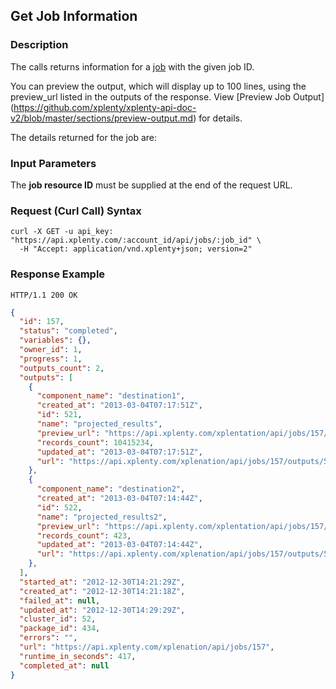 ## Get Job Information

### Description
The calls returns information for a [job](https://github.com/xplenty/xplenty-api-doc-v2/blob/master/resources/job.md) with the given job ID.

You can preview the output, which will display up to 100 lines, using the preview_url listed in the outputs of the response. 
View [Preview Job Output] (https://github.com/xplenty/xplenty-api-doc-v2/blob/master/sections/preview-output.md) for details.

The details returned for the job are:

### Input Parameters
The **job resource ID** must be supplied at the end of the request URL.

### Request (Curl Call) Syntax
```shell
curl -X GET -u api_key: "https://api.xplenty.com/:account_id/api/jobs/:job_id" \
  -H "Accept: application/vnd.xplenty+json; version=2"
```

### Response Example
```HTTP
HTTP/1.1 200 OK
```

```json
{
  "id": 157,
  "status": "completed",
  "variables": {},
  "owner_id": 1,
  "progress": 1,
  "outputs_count": 2,
  "outputs": [
    {
      "component_name": "destination1",
      "created_at": "2013-03-04T07:17:51Z",
      "id": 521,
      "name": "projected_results",
      "preview_url": "https://api.xplenty.com/xplentation/api/jobs/157/outputs/521/preview",
      "records_count": 10415234,
      "updated_at": "2013-03-04T07:17:51Z",
      "url": "https://api.xplenty.com/xplenation/api/jobs/157/outputs/521"
    },
    {
      "component_name": "destination2",
      "created_at": "2013-03-04T07:14:44Z",
      "id": 522,
      "name": "projected_results2",
      "preview_url": "https://api.xplenty.com/xplentation/api/jobs/157/outputs/522/preview",
      "records_count": 423,
      "updated_at": "2013-03-04T07:14:44Z",
      "url": "https://api.xplenty.com/xplenation/api/jobs/157/outputs/522"
    },
  ],
  "started_at": "2012-12-30T14:21:29Z",
  "created_at": "2012-12-30T14:21:18Z",
  "failed_at": null,
  "updated_at": "2012-12-30T14:29:29Z",
  "cluster_id": 52,
  "package_id": 434,
  "errors": "",
  "url": "https://api.xplenty.com/xplenation/api/jobs/157",
  "runtime_in_seconds": 417,
  "completed_at": null
}
```
